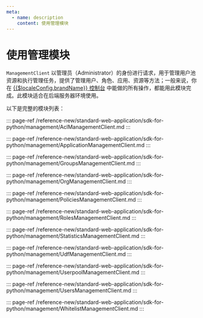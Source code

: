 ```yaml
---
meta:
  - name: description
    content: 使用管理模块
---
```


# 使用管理模块

<LastUpdated/>

`ManagementClient` 以管理员（Administrator）的身份进行请求，用于管理用户池资源和执行管理任务，提供了管理用户、角色、应用、资源等方法；一般来说，你在 [{{$localeConfig.brandName}} 控制台](https://console.authing.cn/console/userpool) 中能做的所有操作，都能用此模块完成。此模块适合在后端服务器环境使用。

以下是完整的模块列表：

::: page-ref /reference-new/standard-web-application/sdk-for-python/management/AclManagementClient.md
:::

::: page-ref /reference-new/standard-web-application/sdk-for-python/management/ApplicationManagementClient.md
:::

::: page-ref /reference-new/standard-web-application/sdk-for-python/management/GroupsManagementClient.md
:::

::: page-ref /reference-new/standard-web-application/sdk-for-python/management/OrgManagementClient.md
:::

::: page-ref /reference-new/standard-web-application/sdk-for-python/management/PoliciesManagementClient.md
:::

::: page-ref /reference-new/standard-web-application/sdk-for-python/management/RolesManagementClient.md
:::

::: page-ref /reference-new/standard-web-application/sdk-for-python/management/StatisticsManagementClient.md
:::

::: page-ref /reference-new/standard-web-application/sdk-for-python/management/UdfManagementClient.md
:::

::: page-ref /reference-new/standard-web-application/sdk-for-python/management/UserpoolManagementClient.md
:::

::: page-ref /reference-new/standard-web-application/sdk-for-python/management/UsersManagementClient.md
:::

::: page-ref /reference-new/standard-web-application/sdk-for-python/management/WhitelistManagementClient.md
:::

